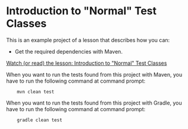 # Introduction to "Normal" Test Classes

This is an example project of a lesson that describes how you can:

* Get the required dependencies with Maven.

[Watch (or read) the lesson: Introduction to "Normal" Test Classes](https://www.cleantestautomation.com/lessons/introduction-to-normal-test-classes/)

When you want to run the tests found from this project with Maven, you have to run the
following command at command prompt:

        mvn clean test

When you want to run the tests found from this project with Gradle, you have to run the
following command at command prompt: 

        gradle clean test
